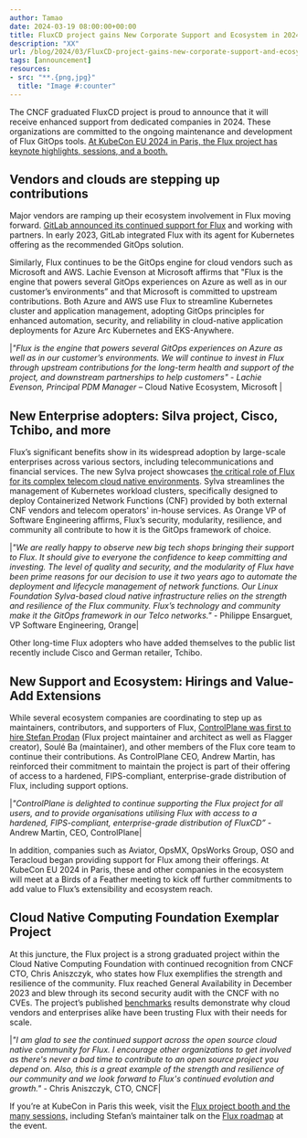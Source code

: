 ```yaml
---
author: Tamao
date: 2024-03-19 08:00:00+00:00
title: FluxCD project gains New Corporate Support and Ecosystem in 2024
description: "XX"
url: /blog/2024/03/FluxCD-project-gains-new-corporate-support-and-ecosystem-in-2024/
tags: [announcement]
resources:
- src: "**.{png,jpg}"
  title: "Image #:counter"
---
```


<!--

Have a look at these documents

- internal_docs/how-to-do-the-monthly-update.md
  online: https://github.com/fluxcd/website/blob/main/internal_docs/how-to-do-the-monthly-update.md
- internal_docs/how-to-write-a-blog-post.md
  online: https://github.com/fluxcd/website/blob/main/internal_docs/how-to-write-a-blog-post.md

to get more background on how to publish this blog post.

-->

The CNCF graduated FluxCD project is proud to announce that it will receive enhanced support from dedicated companies in 2024. These organizations are committed to the ongoing maintenance and development of Flux GitOps tools. [At KubeCon EU 2024 in Paris, the Flux project has keynote highlights, sessions, and a booth.](https://fluxcd.io/kubecon/)


## Vendors and clouds are stepping up contributions

Major vendors are ramping up their ecosystem involvement in Flux moving forward. [GitLab announced its continued support for Flux](https://about.gitlab.com/blog/2024/03/05/the-continued-support-of-fluxcd-at-gitlab/) and working with partners. In early 2023, GitLab integrated Flux with its agent for Kubernetes offering as the recommended GitOps solution. 

Similarly, Flux continues to be the GitOps engine for cloud vendors such as Microsoft and AWS. Lachie Evenson at Microsoft affirms that "Flux is the engine that powers several GitOps experiences on Azure as well as in our customer’s environments” and that Microsoft is committed to upstream contributions. Both Azure and AWS use Flux to streamline Kubernetes cluster and application management, adopting GitOps principles for enhanced automation, security, and reliability in cloud-native application deployments for Azure Arc Kubernetes and EKS-Anywhere.

|_"Flux is the engine that powers several GitOps experiences on Azure as well as in our customer’s environments. We will continue to invest in Flux through upstream contributions for the long-term health and support of the project, and downstream partnerships to help customers" -  Lachie Evenson, Principal PDM Manager_ – Cloud Native Ecosystem, Microsoft |

## New Enterprise adopters: Silva project, Cisco, Tchibo, and more

Flux’s significant benefits show in its widespread adoption by large-scale enterprises across various sectors, including telecommunications and financial services. The new Sylva project showcases [the critical role of Flux for its complex telecom cloud native environments](https://sylva-projects.gitlab.io/release-note/). Sylva streamlines the management of Kubernetes workload clusters, specifically designed to deploy Containerized Network Functions (CNF) provided by both external CNF vendors and telecom operators' in-house services. As Orange VP of Software Engineering affirms, Flux’s security, modularity, resilience, and community all contribute to how it is the GitOps framework of choice.

|_"We are really happy to observe new big tech shops bringing their support to Flux. It should give to everyone the confidence to keep committing and investing. The level of quality and security, and the modularity of Flux have been prime reasons for our decision to use it two years ago to automate the deployment and lifecycle management of network functions. Our Linux Foundation Sylva-based cloud native infrastructure relies on the strength and resilience of the Flux community. Flux’s technology and community make it the GitOps framework in our Telco networks."_ - Philippe Ensarguet, VP Software Engineering, Orange|

Other long-time Flux adopters who have added themselves to the public list recently include Cisco and German retailer, Tchibo.

## New Support and Ecosystem: Hirings and Value-Add Extensions

While several ecosystem companies are coordinating to step up as maintainers, contributors, and supporters of Flux, [ControlPlane was first to hire Stefan Prodan](https://control-plane.io/posts/controlplane-backs-the-cncf-flux-project-by-employing-maintainers/) (Flux project maintainer and architect as well as Flagger creator), Soulé Ba (maintainer), and other members of the Flux core team to continue their contributions. As ControlPlane CEO, Andrew Martin, has reinforced their commitment to maintain the project is part of their offering of access to a hardened, FIPS-compliant, enterprise-grade distribution of Flux, including support options. 

|_"ControlPlane is delighted to continue supporting the Flux project for all users, and to provide organisations utilising Flux with access to a hardened, FIPS-compliant, enterprise-grade distribution of FluxCD”_ - Andrew Martin, CEO, ControlPlane|

In addition, companies such as Aviator, OpsMX, OpsWorks Group, OSO and Teracloud began providing support for Flux among their offerings. At KubeCon EU 2024 in Paris, these and other companies in the ecosystem will meet at a Birds of a Feather meeting to kick off further commitments to add value to Flux’s extensibility and ecosystem reach.

## Cloud Native Computing Foundation Exemplar Project
At this juncture, the Flux project is a strong graduated project within the Cloud Native Computing Foundation with continued recognition from CNCF CTO, Chris Aniszczyk, who states how Flux exemplifies the strength and resilience of the community. Flux reached General Availability in December 2023 and blew through its second security audit with the CNCF with no CVEs. The project’s published [benchmarks](https://fluxcd.io/blog/2023/12/flux-v2.2.0/#benchmark-results) results demonstrate why cloud vendors and enterprises alike have been trusting Flux with their needs for scale.

|_"I am glad to see the continued support across the open source cloud native community for Flux. I encourage other organizations to get involved as there's never a bad time to contribute to an open source project you depend on. Also, this is a great example of the strength and resilience of our community and we look forward to Flux's continued evolution and growth."_ - Chris Aniszczyk, CTO, CNCF|

If you’re at KubeCon in Paris this week, visit the [Flux project booth and the many sessions,](https://fluxcd.io/kubecon/) including Stefan’s maintainer talk on the [Flux roadmap](https://github.com/fluxcd/flux2/discussions/4663) at the event.

